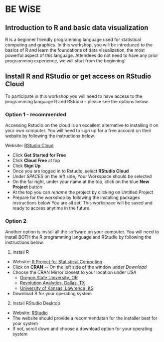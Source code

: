 # BE WiSE 
## Introduction to R and basic data visualization

R is a beginner friendly programming language used for statistical computing and graphics. In this workshop, you will be introduced to the basics of R and learn the foundations of data visualization, the most powerful aspect of this language. Attendees do not need to have any prior programming experience, we will start from the beginning!

## Install R and RStudio or get access on RStudio Cloud

To participate in this workshop you will need to have access to the programming language R and RStudio - please see the options below.

### Option 1 - recommended

Accessing Rstudio on the cloud is an excellent alternative to installing it on your own computer. You will need to sign up for a free account on their website by following the instructions below.

Website: [RStudio Cloud](https://rstudio.cloud/)  
- Click **Get Started for Free** 
- Click **Cloud Free** at top  
- Click **Sign Up**
- Once you are logged in to Rstudio, select **RStudio Cloud**
- Under *SPACES* on the left side, Your Workspace should be selected
- On the far right, under your name at the top, click on the blue **New Project** button 
- At the top you can *rename* the project by clicking on Untitled Project
- Prepare for the workshop by following the installing packages instructions below
You are all set! This workspace will be saved and ready to access anytime in the future.

### Option 2

Another option is install all the software on your computer. You will need to install BOTH the R programming language and RStudio by following the instructions below.

1. Install R  
- Website: [R Project for Statistical Computing](https://www.r-project.org/)
- Click on **CRAN** -- On the left side of the window under *Download*
- Choose the CRAN Mirror closest to your location under *USA*
  - [Oregon State University, OR](https://ftp.osuosl.org/pub/cran/)
  - [Revolution Analytics, Dallas, TX](https://cran.microsoft.com/)
  - [University of Kansas, Lawrence, KS](https://rweb.crmda.ku.edu/cran/)
- Download R for your operating system


2. Install RStudio Desktop
- Website: [RStudio](https://www.rstudio.com/products/rstudio/download/#download)
- The website should provide a recommendatan for the installer best for your system
- If not, scroll down and choose a download option for your operating system
